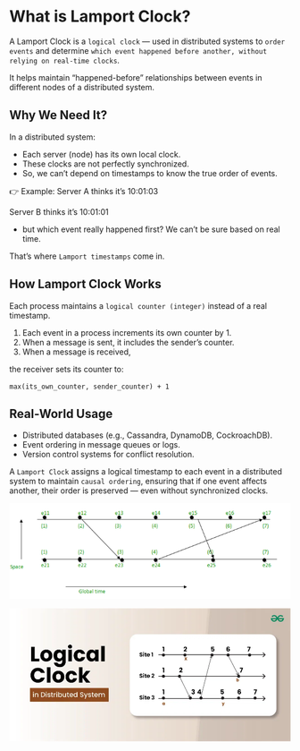 # What is Lamport Clock?

A Lamport Clock is a `logical clock` — used in distributed systems to `order events` and determine `which event happened before another, without relying on real-time clocks`.

It helps maintain “happened-before” relationships between events in different nodes of a distributed system.

## Why We Need It?

In a distributed system:

- Each server (node) has its own local clock.
- These clocks are not perfectly synchronized.
- So, we can’t depend on timestamps to know the true order of events.

👉 Example:
Server A thinks it’s 10:01:03

Server B thinks it’s 10:01:01

- but which event really happened first? We can’t be sure based on real time.

That’s where `Lamport timestamps` come in.

## How Lamport Clock Works

Each process maintains a `logical counter (integer)` instead of a real timestamp.

1. Each event in a process increments its own counter by 1.
2. When a message is sent, it includes the sender’s counter.
3. When a message is received, 

the receiver sets its counter to:
```
max(its_own_counter, sender_counter) + 1
```

## Real-World Usage

- Distributed databases (e.g., Cassandra, DynamoDB, CockroachDB).
- Event ordering in message queues or logs.
- Version control systems for conflict resolution.


A `Lamport Clock` assigns a logical timestamp to each event in a distributed system to maintain `causal ordering`, ensuring that if one event affects another, their order is preserved — even without synchronized clocks.

![alt text](image.png)

![alt text](image-1.png)